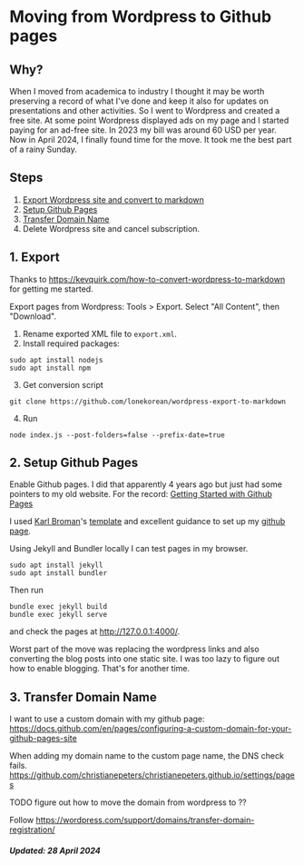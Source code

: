 # Moving from Wordpress to Github pages

## Why?

When I moved from academica to industry I thought it may be worth
preserving a record of what I've done and keep it also for
updates on presentations and other activities. 
So I went to Wordpress and created a free site. At some point
Wordpress displayed ads on my page and I started paying for an
ad-free site.
In 2023 my bill was around 60 USD per year.
Now in April 2024, I finally found time for the move.
It took me the best part of a rainy Sunday.


## Steps

1. [Export Wordpress site and convert to markdown](#1-export)
2. [Setup Github Pages](#2-setup-github-pages)
3. [Transfer Domain Name](3-transfer-domain-name)
4. Delete Wordpress site and cancel subscription.


## 1. Export

Thanks to 
https://kevquirk.com/how-to-convert-wordpress-to-markdown
for getting me started.

Export pages from Wordpress:
Tools > Export. Select "All Content", then "Download".

1. Rename exported XML file to `export.xml`.
2. Install required packages:
```
sudo apt install nodejs
sudo apt install npm
```
3. Get conversion script
```
git clone https://github.com/lonekorean/wordpress-export-to-markdown
```
4. Run
```
node index.js --post-folders=false --prefix-date=true
```

## 2. Setup Github Pages

Enable Github pages. I did that apparently 4 years ago but just
had some pointers to my old website. For the record:
[Getting Started with Github Pages](https://docs.github.com/en/pages/getting-started-with-github-pages/creating-a-github-pages-site)

I used [Karl Broman](https://kbroman.org/about.html)'s
[template](https://kbroman.org/simple_site/pages/independent_site)
and excellent guidance to set up my [github page](https://christianepeters.github.io/).

Using Jekyll and Bundler locally I can test pages in my browser.
```
sudo apt install jekyll
sudo apt install bundler
```
Then run
```
bundle exec jekyll build
bundle exec jekyll serve
```
and check the pages at http://127.0.0.1:4000/.

Worst part of the move was replacing the wordpress links and also
converting the blog posts into one static site. I was too lazy to
figure out how to enable blogging. That's for another time.


## 3. Transfer Domain Name

I want to use a custom domain with my github page:
https://docs.github.com/en/pages/configuring-a-custom-domain-for-your-github-pages-site

When adding my domain name to the custom page name, the DNS check fails.
https://github.com/christianepeters/christianepeters.github.io/settings/pages

TODO figure out how to move the domain from wordpress to ??

Follow https://wordpress.com/support/domains/transfer-domain-registration/


##### Updated: 28 April 2024
